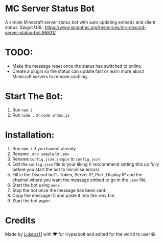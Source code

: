 # MC Server Status Bot

A simple Minecraft server status bot with auto updating embeds and client status.
Spigot URL: https://www.spigotmc.org/resources/mc-discord-server-status-bot.96831/

# TODO:
- Make the message reset once the status has switched to online.
- Create a plugin so the status can update fast or learn more about Minecraft servers to remove caching.

# Start The Bot:
1. Run `npm i`
2. Run `node .` or `node index.js`

# Installation:
1. Run `npm i` if you havent already.
2. Rename `.env.sample` to `.env`
3. Rename `config.json.sample` to `config.json`
4. Edit the `config.json` file to your liking (I reccommend setting this up fully before you start the bot to minimise errors)
5. Fill in the Discord bot's Token, Server IP, Port, Display IP and the channel where you want the message embed to go in the `.env` file.
6. Start the bot using `node .`
7. Stop the bot once the message has been sent.
8. Copy the message ID and paste it into the .env file.
9. Start the bot again.

# Credits
Made by <a href="https://github.com/Lukeos11">Lukeos11</a> with ♥ for Hyperbolt and edited for the world to use! 😀
